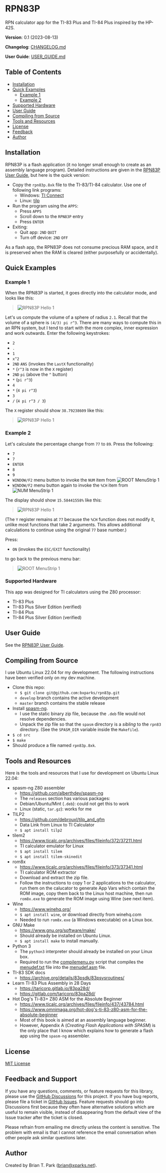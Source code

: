 # RPN83P

RPN calculator app for the TI-83 Plus and TI-84 Plus inspired by the HP-42S.

**Version**: 0.1 (2023-08-13)

**Changelog**: [CHANGELOG.md](CHANGELOG.md)

**User Guide**: [USER_GUIDE.md](USER_GUIDE.md)

## Table of Contents

- [Installation](#Installation)
- [Quick Examples](#QuickExamples)
    - [Example 1](#Example1)
    - [Example 2](#Example2)
- [Supported Hardware](#SupportedHardware)
- [User Guide](#UserGuide)
- [Compiling from Source](#Compiling)
- [Tools and Resources](#ToolsResources)
- [License](#License)
- [Feedback](#Feedback)
- [Author](#Author)

<a name="Installation"></a>
## Installation

RPN83P is a flash application (it no longer small enough to create as an
assembly language program). Detailed instructions are given in the [RPN83P User
Guide](USER_GUIDE.md), but here is the quick version:

- Copy the `rpn83p.8xk` file to the TI-83/TI-84 calculator. Use one of following
  link programs:
    - Windows: [TI Connect](https://education.ti.com/en/products/computer-software/ti-connect-sw)
    - Linux: [tilp](https://github.com/debrouxl/tilp_and_gfm)
- Run the program using the `APPS`:
    - Press `APPS`
    - Scroll down to the `RPN83P` entry
    - Press `ENTER`
- Exiting:
    - Quit app: `2ND` `QUIT`
    - Turn off device: `2ND` `OFF`

As a flash app, the RPN83P does not consume precious RAM space, and it is
preserved when the RAM is cleared (either purposefully or accidentally).

<a name="QuickExamples"></a>
## Quick Examples

<a name="Example1"></a>
### Example 1

When the RPN83P is started, it goes directly into the calculator mode, and looks
like this:

> ![RPN83P Hello 1](docs/rpn83p-example1-1.png)

Let's us compute the volume of a sphere of radius `2.1`. Recall that the volume
of a sphere is `(4/3) pi r^3`. There are many ways to compute this in an RPN
system, but I tend to start with the more complex, inner expression and work
outwards. Enter the following keystrokes:

- `2`
- `.`
- `1`
- `x^2`
- `2ND` `ANS` (invokes the `LastX` functionality)
- `*` (`r^3` is now in the `X` register)
- `2ND` `pi` (above the `^` button)
- `*` (`pi r^3`)
- `4`
- `*` (`4 pi r^3`)
- `3`
- `/` (`4 pi r^3 / 3`)

The `X` register should show `38.79238609` like this:

> ![RPN83P Hello 1](docs/rpn83p-example1-2.png)

<a name="Example2"></a>
### Example 2

Let's calculate the percentage change from `77` to `89`. Press the following:

- `7`
- `7`
- `ENTER`
- `8`
- `9`
- `WINDOW/F2` menu button to invoke the `NUM` item from
  ![ROOT MenuStrip 1](docs/rpn83p-screenshot-menu-root-1.png)
- `WINDOW/F2` menu button again to invoke the `%CH` item from
  ![NUM MenuStrip 1](docs/rpn83p-screenshot-menu-root-num-1.png)

The display should show `15.58441558%` like this:

> ![RPN83P Hello 1](docs/rpn83p-example2-1.png)

(The `Y` register remains at `77` because the `%CH` function does not modify it,
unlike most functions that take 2 arguments. This allows additional calculations
to continue using the original `77` base number.)

Press:

- `ON` (invokes the `ESC/EXIT` functionality)

to go back to the previous menu bar:

> ![ROOT MenuStrip 1](docs/rpn83p-screenshot-menu-root-1.png)

<a name="SupportedHardware"></a>
### Supported Hardware

This app was designed for TI calculators using the Z80 processor:

- TI-83 Plus
- TI-83 Plus Silver Edition (verified)
- TI-84 Plus
- TI-84 Plus Silver Edition (verified)

<a name="UserGuide"></a>
## User Guide

See the [RPN83P User Guide](USER_GUIDE.md).

<a name="Compiling"></a>
## Compiling from Source

I use Ubuntu Linux 22.04 for my development. The following instructions have
been verified only on my dev machine.

- Clone this repo:
    - `$ git clone git@github.com:bxparks/rpn83p.git`
    - `develop` branch contains the active development
    - `master` branch contains the stable release
- Install [spasm-ng](https://github.com/alberthdev/spasm-ng).
    - I use the static binary zip file, because the `.deb` file would not
      resolve dependencies.
    - Unpack the zip file so that the `spasm` directory is a *sibling* to the
      `rpn83` directory. (See the `SPASM_DIR` variable inside the `Makefile`).
- `$ cd src`
- `$ make`
- Should produce a file named `rpn83p.8xk`.

<a name="ToolsResources"></a>
## Tools and Resources

Here is the tools and resources that I use for development on Ubuntu Linux
22.04:

- spasm-ng Z80 assembler
    - https://github.com/alberthdev/spasm-ng
    - The `releases` section has various packages:
    - Debian/Ubuntu/Mint (`.deb`): could not get this to work
    - Linux (static, `tar.gz`): works for me
- TILP2
    - https://github.com/debrouxl/tilp_and_gfm
    - Data Link from Linux to TI Calculator
    - `$ apt install tilp2`
- tilem2
    - https://www.ticalc.org/archives/files/fileinfo/372/37211.html
    - TI calculator emulator for Linux
    - `$ apt install tilem`
    - `$ apt install tilem-skinedit`
- rom8x
    - https://www.ticalc.org/archives/files/fileinfo/373/37341.html
    - TI calculator ROM extractor
    - Download and extract the zip file.
    - Follow the instructions to copy 1 or 2 applications to the calculator, run
      them on the calucator to generate App Vars which contain the ROM image,
      copy them back to the Linux host machine, then run `rom8x.exe` to generate
      the ROM image using Wine (see next item).
- Wine
    - https://www.winehq.org/
    - `$ apt install wine`, or download directly from winehq.com
    - Needed to run `rom8x.exe` (a Windows executable) on a Linux box.
- GNU Make
    - https://www.gnu.org/software/make/
    - Should already be installed on Ubuntu Linux.
    - `$ apt install make` to install manually.
- Python 3
    - The `python3` interpreter should already be installed on your Linux box.
    - Required to run the [compilemenu.py](tools/compilemenu.py) script that
      compiles the [menudef.txt](src/menudef.txt) file into the
      [menudef.asm](src/menudef.asm) file.
- TI-83 SDK docs
    - https://archive.org/details/83psdk/83psysroutines/
- Learn TI-83 Plus Assembly in 28 Days
    - https://taricorp.gitlab.io/83pa28d/
    - https://gitlab.com/taricorp/83pa28d/
- Hot Dog's Ti-83+ Z80 ASM for the Absolute Beginner
    - https://www.ticalc.org/archives/files/fileinfo/437/43784.html
    - https://www.omnimaga.org/hot-dog's-ti-83-z80-asm-for-the-absolute-beginner
    - Most of this book is aimed at an assembly language beginner.
    - However, Appendix A (_Creating Flash Applications with SPASM_) is the only
      place that I know which explains how to generate a flash app using the
      `spasm-ng` assembler.

<a name="License"></a>
## License

[MIT License](https://opensource.org/licenses/MIT)

<a name="Feedback"></a>
## Feedback and Support

If you have any questions, comments, or feature requests for this library,
please use the [GitHub
Discussions](https://github.com/bxparks/rpn83p/discussions) for this project.
If you have bug reports, please file a ticket in [GitHub
Issues](https://github.com/bxparks/rpn83p/issues). Feature requests should go
into Discussions first because they often have alternative solutions which are
useful to remain visible, instead of disappearing from the default view of the
Issue tracker after the ticket is closed.

Please refrain from emailing me directly unless the content is sensitive. The
problem with email is that I cannot reference the email conversation when other
people ask similar questions later.

<a name="Author"></a>
## Author

Created by Brian T. Park (brian@xparks.net).
